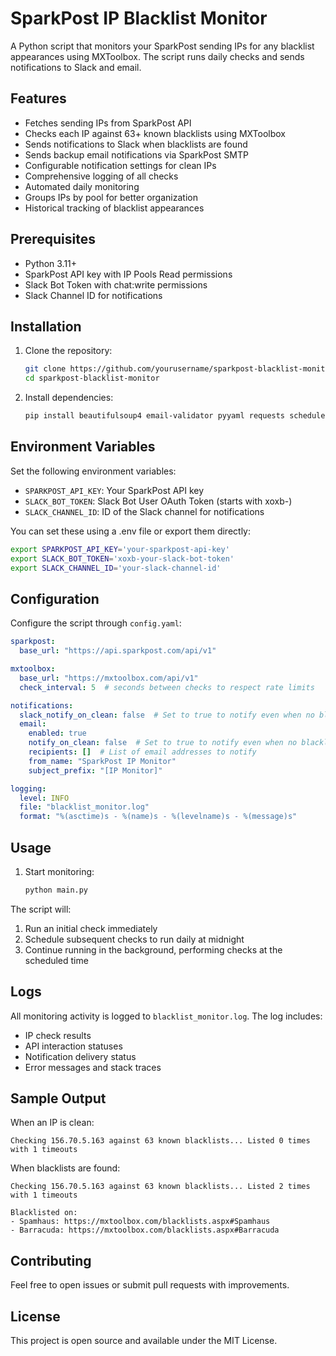 # SparkPost IP Blacklist Monitor

A Python script that monitors your SparkPost sending IPs for any blacklist appearances using MXToolbox. The script runs daily checks and sends notifications to Slack and email.

## Features

- Fetches sending IPs from SparkPost API
- Checks each IP against 63+ known blacklists using MXToolbox
- Sends notifications to Slack when blacklists are found
- Sends backup email notifications via SparkPost SMTP
- Configurable notification settings for clean IPs
- Comprehensive logging of all checks
- Automated daily monitoring
- Groups IPs by pool for better organization
- Historical tracking of blacklist appearances

## Prerequisites

- Python 3.11+
- SparkPost API key with IP Pools Read permissions
- Slack Bot Token with chat:write permissions
- Slack Channel ID for notifications

## Installation

1. Clone the repository:
   ```bash
   git clone https://github.com/yourusername/sparkpost-blacklist-monitor.git
   cd sparkpost-blacklist-monitor
   ```

2. Install dependencies:
   ```bash
   pip install beautifulsoup4 email-validator pyyaml requests schedule slack-sdk
   ```

## Environment Variables

Set the following environment variables:

- `SPARKPOST_API_KEY`: Your SparkPost API key
- `SLACK_BOT_TOKEN`: Slack Bot User OAuth Token (starts with xoxb-)
- `SLACK_CHANNEL_ID`: ID of the Slack channel for notifications

You can set these using a .env file or export them directly:

```bash
export SPARKPOST_API_KEY='your-sparkpost-api-key'
export SLACK_BOT_TOKEN='xoxb-your-slack-bot-token'
export SLACK_CHANNEL_ID='your-slack-channel-id'
```

## Configuration

Configure the script through `config.yaml`:

```yaml
sparkpost:
  base_url: "https://api.sparkpost.com/api/v1"

mxtoolbox:
  base_url: "https://mxtoolbox.com/api/v1"
  check_interval: 5  # seconds between checks to respect rate limits

notifications:
  slack_notify_on_clean: false  # Set to true to notify even when no blacklists are found
  email:
    enabled: true
    notify_on_clean: false  # Set to true to notify even when no blacklists are found
    recipients: []  # List of email addresses to notify
    from_name: "SparkPost IP Monitor"
    subject_prefix: "[IP Monitor]"

logging:
  level: INFO
  file: "blacklist_monitor.log"
  format: "%(asctime)s - %(name)s - %(levelname)s - %(message)s"
```

## Usage

1. Start monitoring:
   ```bash
   python main.py
   ```

The script will:
1. Run an initial check immediately
2. Schedule subsequent checks to run daily at midnight
3. Continue running in the background, performing checks at the scheduled time

## Logs

All monitoring activity is logged to `blacklist_monitor.log`. The log includes:
- IP check results
- API interaction statuses
- Notification delivery status
- Error messages and stack traces

## Sample Output

When an IP is clean:
```
Checking 156.70.5.163 against 63 known blacklists... Listed 0 times with 1 timeouts
```

When blacklists are found:
```
Checking 156.70.5.163 against 63 known blacklists... Listed 2 times with 1 timeouts

Blacklisted on:
- Spamhaus: https://mxtoolbox.com/blacklists.aspx#Spamhaus
- Barracuda: https://mxtoolbox.com/blacklists.aspx#Barracuda
```

## Contributing

Feel free to open issues or submit pull requests with improvements.

## License

This project is open source and available under the MIT License.